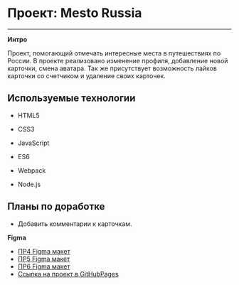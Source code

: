 # Проект: Mesto Russia

---

**Интро**

Проект, помогающий отмечать интересные места в путешествиях по России. В проекте реализовано изменение профиля, добавление новой карточки, смена аватара. Так же присутствует возможность лайков карточки со счетчиком и удаление своих карточек.

## Используемые технологии

* HTML5

* CSS3

* JavaScript

* ES6

* Webpack

* Node.js

**Планы по доработке**
---
* Добавить комментарии к карточкам.

**Figma**

* [ПР4 Figma макет](https://www.figma.com/file/2cn9N9jSkmxD84oJik7xL7/JavaScript.-Sprint-4?node-id=0%3A1)
* [ПР5 Figma макет](https://www.figma.com/file/bjyvbKKJN2naO0ucURl2Z0/JavaScript.-Sprint-5?node-id=0%3A1)
* [ПР6 Figma макет](https://www.figma.com/file/4ijJW8bY1iG0SCuPK9ggCC/JavaScript.Sprint-6?node-id=0%3A1)
* [Ссылка на проект в GitHubPages](https://vlovchinnikov21.github.io/mesto/)
